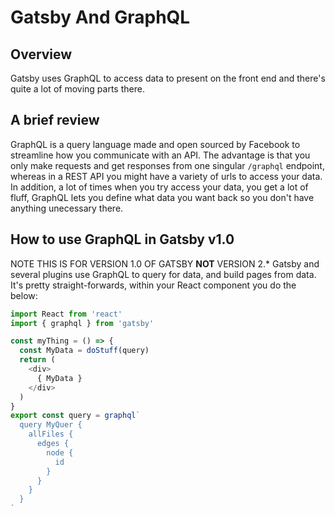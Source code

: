 # Gatsby And GraphQL
## Overview
Gatsby uses GraphQL to access data to present on the front end and there's quite a lot of moving parts there.

## A brief review
GraphQL is a query language made and open sourced by Facebook to streamline how you communicate with an API. The advantage is that you only make requests and get responses from one singular `/graphql` endpoint, whereas in a REST API you might have a variety of urls to access your data. In addition, a lot of times when you try access your data, you get a lot of fluff, GraphQL lets you define what data you want back so you don't have anything unecessary there.

## How to use GraphQL in Gatsby v1.0
NOTE THIS IS FOR VERSION 1.0 OF GATSBY **NOT** VERSION 2.*
Gatsby and several plugins use GraphQL to query for data, and build pages from data. It's pretty straight-forwards, within your React component you do the below:
```js
import React from 'react'
import { graphql } from 'gatsby'

const myThing = () => {
  const MyData = doStuff(query)
  return (
    <div>
      { MyData }
    </div>
  )
}
export const query = graphql`
  query MyQuer {
    allFiles {
      edges {
        node {
          id
        }
      }
    }
  }
`
```